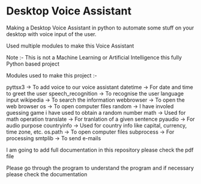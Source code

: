# Desktop Voice Assistant

Making a Desktop Voice Assistant in python to automate some stuff on your desktop with voice input of the user.

Used multiple modules to make this Voice Assistant

Note :- This is not a Machine Learning or Artificial Intelligence this fully Python based project 

Modules used to make this project :-

pyttsx3 -> To add voice to our voice assistant
datetime -> For date and time to greet the user
speech_recognition -> To recognise the user language input
wikipedia -> To search the information 
webbrowser -> To open the web browser
os -> To open computer files
random -> I have involed guessing game i have used to obtain a random number
math -> Used for math operation
translate -> For tranlation of a given sentence 
pyaudio -> For audio purpose
countryinfo -> Used for country info like capital, currency, time zone, etc.
os.path -> To open computer files
subprocess -> For processing
smtplib -> To send e-mails

I am going to add full documentation in this repository please check the pdf file

Please go through the program to understand the program and if necessary please check the documentation
